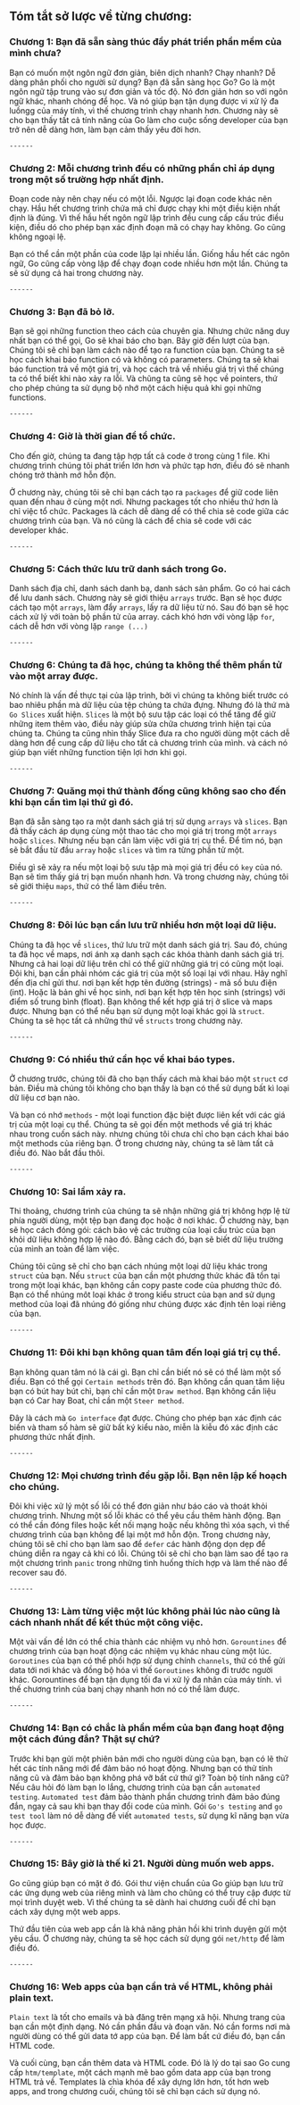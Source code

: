 ## Tóm tắt sở lược về từng chương:

### Chương 1:  Bạn đã sẵn sàng thúc đẩy phát triển phần mềm của mình chưa?
Bạn có muốn một ngôn ngữ đơn giản, biên dịch nhanh? Chạy nhanh? Dễ dàng phân phối cho người sử dụng? Bạn đã sẵn sàng học Go? Go là một ngôn ngữ tập trung vào sự đơn giản và tốc độ. Nó đơn giản hơn so với ngôn ngữ khác, nhanh chóng để học. Và nó giúp bạn tận dụng được vi xử lý đa luồngg của máy tính, vì thế chương trình chạy nhanh hơn.  Chương này sẽ cho bạn thấy tất cả tính năng của Go làm cho cuộc sống developer của bạn trở nên dễ dàng hơn, làm bạn cảm thấy yêu đời hơn.

``` ------ ```

### Chương 2: Mỗi chương trình đểu có những phần chỉ áp dụng trong một số trường hợp nhất định.
Đoạn code này nên chạy nếu có một lỗi. Ngược lại đoạn code khác nên chạy.  Hầu hết chương trình chứa mã chỉ được chạy khi một điều kiện nhất định là đúng. Vì thế hầu hết ngôn ngữ lập trình đều cung cấp cấu trúc điều kiện, điều dó cho phép bạn xác định đoạn mã có chạy hay không. Go cũng không ngoại lệ.

Bạn có thể cần một phần của code lặp lại nhiều lần. Giống hầu hết các ngôn ngữ, Go cũng cấp vòng lặp để chạy đoạn code nhiều hơn một lần. Chúng ta sẽ sử dụng cả hai trong chương này.

 ``` ------ ```

### Chương 3: Bạn đã bỏ lỡ.
Bạn sẽ gọi những function theo cách của chuyên gia. Nhưng chức năng duy nhất bạn có thể gọi, Go sẽ khai báo cho bạn. Bây giờ đến lượt của bạn. Chúng tôi sẽ chỉ bạn làm cách nào để tạo ra function của bạn. Chúng ta sẽ học cách khai báo function có và không có parameters. Chúng ta sẽ khai báo function trả về một giá trị, và học cách trả về nhiều giá trị vì thế chúng ta có thể biết khi nào xảy ra lỗi. Và chũng ta cũng sẽ học về pointers, thứ cho phép chúng ta sử dụng bộ nhớ một cách hiệu quả khi gọi những functions.

``` ------ ```

### Chương 4: Giờ là thời gian để tổ chức.
Cho đến giờ, chúng ta đang tập hợp tất cả code ở trong cùng 1 file. Khi chương trình chúng tôi phát triển lớn hơn và phức tạp hơn, điều đó sẽ nhanh chóng trở thành mớ hỗn độn.

Ở chương này, chúng tôi sẽ chỉ bạn cách tạo ra ``packages`` để giữ code liên quan đến nhau ở cùng một nơi. Nhưng packages tốt cho nhiều thứ hơn là chỉ việc tổ chức.  Packages là cách dễ dàng dể có thể chia sẻ code giữa các chương trình của bạn. Và nó cũng là cách để chia sẽ code với các developer khác.

``` ------ ```

### Chương 5: Cách thức lưu trữ danh sách trong Go.
Danh sách địa chỉ, danh sách danh bạ, danh sách sản phẩm. Go có hai cách để lưu danh sách. Chương này sẽ giới thiệu ``arrays`` trước. Bạn sẽ học được cách tạo một ``arrays``, làm đẩy ``arrays``, lấy ra dữ liệu từ nó. Sau đó bạn sẽ học cách xử lý với toàn bộ phần tử của array. cách khó hơn với vòng lặp ``for``, cách dễ hơn với vòng lặp ``range (...)``

``` ------ ```

### Chương 6: Chúng ta đã học, chúng ta không thể thêm phần tử vào một array được.
Nó chính là vấn đề thực tại của lập trình, bởi vì chúng ta không biết trước có bao nhiêu phần mà dữ liệu của tệp chúng ta chứa đựng. Nhưng đó là thứ mà ``Go Slices`` xuất hiện. ``Slices`` là một bộ sưu tập các loại có thể tăng để giữ những item thêm vào, điều này giúp sửa chữa chương trình hiện tại của chúng ta. Chúng ta cũng nhìn thấy Slice đưa ra cho người dùng một cách dễ dàng hơn để cung cấp dữ liệu cho tất cả chương trình của mình. và cách nó giúp bạn viết những function tiện lợi hơn khi gọi.

``` ------ ```

### Chương 7: Quăng mọi thứ thành đống cũng không sao cho đến khi bạn cần tìm lại thứ gì đó.
Bạn đã sẵn sàng tạo ra một danh sách giá trị sử dụng ``arrays`` và ``slices``. Bạn đã thấy cách áp dụng cùng một thao tác cho mọi giá trị trong một ``arrays`` hoặc ``slices``. Nhưng nếu bạn cần làm việc với giá trị cụ thể. Để tìm nó, bạn sẽ bắt đầu từ đầu ``array`` hoặc ``slices`` và tìm ra từng phần tử một.

Điều gì sẽ xảy ra nếu một loại bộ sưu tập mà mọi giá trị đều có ``key`` của nó. Bạn sẽ tìm thấy giá trị bạn muốn nhanh hơn. Và trong chương này, chúng tôi sẽ giới thiệu ``maps``, thứ có thể làm điều trên.

``` ------ ```

### Chương 8: Đôi lúc bạn cần lưu trữ nhiều hơn một loại dữ liệu.
Chúng ta đã học về ``slices``, thứ lưu trữ một danh sách giá trị. Sau đó, chúng ta đã học về maps, nơi ánh xạ danh sạch các khóa thành danh sách giá trị. Nhưng cả hai loại dữ liệu trên chỉ có thể giữ những giá trị có cũng một loại. Đôi khi, bạn cần phải  nhóm các giá trị của một số loại lại với nhau. Hãy nghĩ đến địa chỉ gửi thư. nơi bạn kết hợp tên đường (strings) - mã số bưu điện (int). Hoặc là bản ghi về học sinh, nơi bạn kết hợp tên học sinh (strings) với điểm số trung bình (float). Bạn không thể kết hợp giá trị ở slice và maps được. Nhưng bạn có thể nếu bạn sử dụng một loại khác gọi là ``struct``. Chúng ta sẽ học tất cả những thứ về ``structs`` trong chương này.

``` ------ ```

### Chương 9: Có nhiều thứ cần học về khai báo types.
Ở chương trước, chúng tôi đã cho bạn thấy cách mà khai báo một ``struct`` cơ bản. Điều mà chúng tôi không cho bạn thấy là bạn có thể sử dụng bất kì loại dữ liệu cơ bạn nào.

Và bạn có nhớ ``methods`` - một loại function đặc biệt được liên kết với các giá trị của một loại cụ thể. Chúng ta sẽ gọi đến một methods về giá trị khác nhau trong cuốn sách này. nhưng chúng tôi chưa chỉ cho bạn cách khai báo một methods của riêng bạn. Ở trong chương này, chúng ta sẽ làm tất cả điều đó. Nào bắt đầu thôi.

``` ------ ```

### Chương 10:  Sai lầm xảy ra.
Thi thoảng, chương trình của chúng ta sẽ nhận những giá trị không hợp lệ từ phía người dùng, một tệp bạn đang đọc hoặc ở nơi khác. Ở chương này, bạn sẽ học cách đóng gói: cách bảo vệ các trường của loại cấu trúc của bạn khỏi dữ liệu không hợp lệ nào đó. Bằng cách đó, bạn sẽ biết dữ liệu trường của mình an toàn để làm việc.

Chúng tôi cũng sẽ chỉ cho bạn cách nhúng một loại dữ liệu khác trong ``struct`` của bạn. Nếu ``struct`` của bạn cần một phương thức khác đã tồn tại trong một loại khác, bạn không cần copy paste code của phương thức đó. Bạn có thể nhúng môt loại  khác ở trong kiểu struct của bạn and sử dụng method của loại đã nhúng đó giống như chúng được xác định tên loại riêng của bạn.

``` ------ ```

### Chương 11: Đôi khi bạn không quan tâm đến loại giá trị cụ thể.
Bạn không quan tâm nó là cái gì. Bạn chỉ cần biết nó sẽ có thể làm một số điều. Bạn có thể gọi ``Certain methods`` trên đó. Bạn không cần quan tâm liệu bạn có bút hay bút chì,  bạn chỉ cần một ``Draw method``. Bạn không cần liệu bạn có Car hay Boat, chỉ cần một ``Steer method``.

Đây là cách mà ``Go interface`` đạt được. Chúng cho phép bạn xác định các biến và tham số hàm sẽ giữ bất ký kiểu nào, miễn là kiễu đó xác định các phương thức nhất định.

``` ------ ```

### Chương 12: Mọi chương trình đều gặp lỗi. Bạn nên lập kế hoạch cho chúng.
Đôi khi việc xử lý một số lỗi có thể đơn giản như báo cáo và thoát khỏi chương trình. Nhưng một số lỗi khác có thể yêu cầu thêm hành động. Bạn có thể cần đóng files hoặc kết nối mạng hoặc nếu không thì xóa sạch, vì thế chương trình của bạn không để lại một mớ hỗn độn. Trong chương này, chúng tôi sẽ chỉ cho bạn làm sao để ```defer``` các hành động dọn dẹp để chúng diễn ra ngay cả khi có lỗi. Chúng tôi sẽ chỉ cho bạn làm sao để tạo ra một chương trình ```panic``` trong những tình huống thích hợp và làm thế nào để recover sau đó.

``` ------ ```

### Chương 13:  Làm từng việc một lúc không phải lúc nào cũng là cách nhanh nhất để kết thúc một công việc.
Một vài vấn đề lớn có thể chia thành các nhiệm vụ nhỏ hơn. ```Gorountines``` để chương trình của bạn hoạt động các nhiệm vụ khác nhau cùng một lúc. ```Goroutines``` của bạn có thể phối hợp sử dụng chính ```channels```, thứ có thể gửi data tới nơi khác và đồng bộ hóa vì thế  ```Goroutines``` không đi trước người khác. Gorountines để bạn tận dụng tối đa vi xử lý đa nhân của máy tính. vì thế chương trình của banj chạy nhanh hơn nó có thể làm được.

``` ------ ```

### Chương 14: Bạn có chắc là phần mềm của bạn đang hoạt động một cách đúng đắn? Thật sự chứ?
Trước khi bạn gửi một phiên bản mới cho người dùng của bạn, bạn có lẽ thử hết các tính năng mới để đảm bảo nó hoạt động. Nhưng bạn có thử tính năng cũ và đảm bảo bạn không phá vỡ bất cứ thứ gì? Toàn bộ tính năng cũ? Nếu câu hỏi đó làm bạn lo lắng, chương trình của bạn cần ``automated testing``. ``Automated test`` đảm bảo thành phần chương trình đảm bảo đúng đắn, ngay cả sau khi bạn thay đổi code của mình. Gói ``Go's testing`` and ``go test tool`` làm nó dễ dàng để viết ``automated tests``, sử dụng kĩ năng bạn vừa học được.

``` ------ ```

### Chương 15: Bây giờ là thế kỉ 21. Người dùng muốn web apps.
Go cũng giúp bạn có mặt ở đó. Gói thư viện chuẩn của Go giúp  bạn lưu trữ các ứng dụng web của riêng mình và làm cho chũng có thể truy cập được từ mọi trình duyệt web. Vì thế chúng ta sẽ dành hai chương cuối để chỉ bạn cách xây dựng một web apps.

Thứ đầu tiên của web app cần là khả năng phản hồi khi trình duyện gửi một yêu cầu. Ở chương này, chúng ta sẽ học cách sử dụng gói ``net/http`` để làm điều đó.

``` ------ ```

### Chương 16: Web apps của bạn cần trả về HTML, không phải plain text.
``Plain text`` là tốt cho emails và bà đăng trên mạng xã hội. Nhưng trang của bạn cần một định dạng. Nó cần phần đầu và đoạn văn. Nó cần forms nơi mà người dùng có thể gửi data tớ app của bạn. Để làm bất cứ điều đó, bạn cần HTML code.

Và cuối cùng, bạn cần thêm data và HTML code.  Đó là lý do tại sao Go cung cấp ``htm/template``, một cách mạnh mẽ bao gồm data app của bạn trong HTML trả về.  Templates là chìa khóa để xây dựng lớn hơn, tốt hơn web apps, and trong chương cuối, chúng tôi sẽ chỉ bạn cách sử dụng nó.
